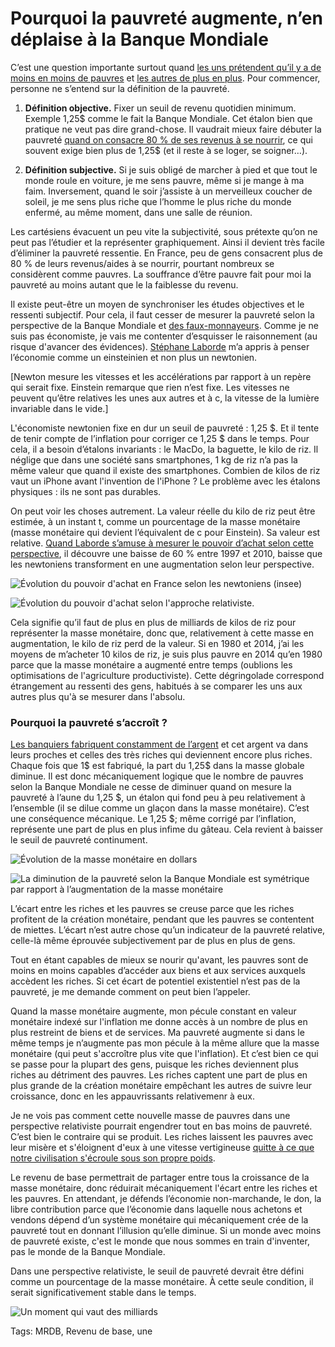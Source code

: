 # Pourquoi la pauvreté augmente, n’en déplaise à la Banque Mondiale

C’est une question importante surtout quand [les uns prétendent qu’il y a de moins en moins de pauvres](http://www.banquemondiale.org/fr/news/press-release/2013/04/17/remarkable-declines-in-global-poverty-but-major-challenges-remain) et [les autres de plus en plus](http://www.michelcollon.info/La-pauvrete-a-t-elle-diminue-dans.html). Pour commencer, personne ne s’entend sur la définition de la pauvreté.<span id="more-34826"></span>

1. **Définition objective.** Fixer un seuil de revenu quotidien minimum. Exemple 1,25$ comme le fait la Banque Mondiale. Cet étalon bien que pratique ne veut pas dire grand-chose. Il vaudrait mieux faire débuter la pauvreté [quand on consacre 80 % de ses revenus à se nourrir](http://blog.tcrouzet.com/2008/12/11/la-pyramide-ne-decolle-pas/), ce qui souvent exige bien plus de 1,25$ (et il reste à se loger, se soigner…).

2. **Définition subjective.** Si je suis obligé de marcher à pied et que tout le monde roule en voiture, je me sens pauvre, même si je mange à ma faim. Inversement, quand le soir j’assiste à un merveilleux coucher de soleil, je me sens plus riche que l’homme le plus riche du monde enfermé, au même moment, dans une salle de réunion.

Les cartésiens évacuent un peu vite la subjectivité, sous prétexte qu’on ne peut pas l’étudier et la représenter graphiquement. Ainsi il devient très facile d’éliminer la pauvreté ressentie. En France, peu de gens consacrent plus de 80 % de leurs revenus/aides à se nourrir, pourtant nombreux se considèrent comme pauvres. La souffrance d’être pauvre fait pour moi la pauvreté au moins autant que le la faiblesse du revenu.

Il existe peut-être un moyen de synchroniser les études objectives et le ressenti subjectif. Pour cela, il faut cesser de mesurer la pauvreté selon la perspective de la Banque Mondiale et [des faux-monnayeurs](http://www.agoravox.fr/actualites/economie/article/scoop-la-banque-d-angleterre-149472). Comme je ne suis pas économiste, je vais me contenter d’esquisser le raisonnement (au risque d'avancer des évidences). [Stéphane Laborde](http://www.creationmonetaire.info/) m’a appris à penser l’économie comme un einsteinien et non plus un newtonien.

\[Newton mesure les vitesses et les accélérations par rapport à un repère qui serait fixe. Einstein remarque que rien n’est fixe. Les vitesses ne peuvent qu’être relatives les unes aux autres et à c, la vitesse de la lumière invariable dans le vide.\]

L'économiste newtonien fixe en dur un seuil de pauvreté : 1,25 $. Et il tente de tenir compte de l’inflation pour corriger ce 1,25 $ dans le temps. Pour cela, il a besoin d’étalons invariants : le MacDo, la baguette, le kilo de riz. Il néglige que dans une société sans smartphones, 1 kg de riz n’a pas la même valeur que quand il existe des smartphones. Combien de kilos de riz vaut un iPhone avant l'invention de l'iPhone ? Le problème avec les étalons physiques : ils ne sont pas durables.

On peut voir les choses autrement. La valeur réelle du kilo de riz peut être estimée, à un instant t, comme un pourcentage de la masse monétaire (masse monétaire qui devient l’équivalent de c pour Einstein). Sa valeur est relative. [Quand Laborde s’amuse à mesurer le pouvoir d’achat selon cette perspective](http://www.creationmonetaire.info/2010/04/pouvoir-dachat-de-leuro-de-1997-a-2010.html), il découvre une baisse de 60 % entre 1997 et 2010, baisse que les newtoniens transforment en une augmentation selon leur perspective.

![Évolution du pouvoir d'achat en France selon les newtoniens (insee)](http://blog.tcrouzet.comhttps://tcrouzet.com/images_tc/2014/03/insee-600x339.gif)

![Évolution du pouvoir d'achat selon l'approche relativiste.](http://blog.tcrouzet.comhttps://tcrouzet.com/images_tc/2014/03/AchatRelativ-600x383.jpg)

Cela signifie qu’il faut de plus en plus de milliards de kilos de riz pour représenter la masse monétaire, donc que, relativement à cette masse en augmentation, le kilo de riz perd de la valeur. Si en 1980 et 2014, j’ai les moyens de m’acheter 10 kilos de riz, je suis plus pauvre en 2014 qu’en 1980 parce que la masse monétaire a augmenté entre temps (oublions les optimisations de l'agriculture productiviste). Cette dégringolade correspond étrangement au ressenti des gens, habitués à se comparer les uns aux autres plus qu'à se mesurer dans l'absolu.

### Pourquoi la pauvreté s’accroît ?

[Les banquiers fabriquent constamment de l’argent](http://www.agoravox.fr/actualites/economie/article/scoop-la-banque-d-angleterre-149472) et cet argent va dans leurs proches et celles des très riches qui deviennent encore plus riches. Chaque fois que 1$ est fabriqué, la part du 1,25$ dans la masse globale diminue. Il est donc mécaniquement logique que le nombre de pauvres selon la Banque Mondiale ne cesse de diminuer quand on mesure la pauvreté à l’aune du 1,25 $, un étalon qui fond peu à peu relativement à l’ensemble (il se dilue comme un glaçon dans la masse monétaire). C’est une conséquence mécanique. Le 1,25 $; même corrigé par l’inflation, représente une part de plus en plus infime du gâteau. Cela revient à baisser le seuil de pauvreté continument.

![Évolution de la masse monétaire en dollars](http://blog.tcrouzet.comhttps://tcrouzet.com/images_tc/2014/03/inflationUSM1-600x371.jpg)

![La diminution de la pauvreté selon la Banque Mondiale est symétrique par rapport à l’augmentation de la masse monétaire](http://blog.tcrouzet.comhttps://tcrouzet.com/images_tc/2014/03/pauvres.png)

L’écart entre les riches et les pauvres se creuse parce que les riches profitent de la création monétaire, pendant que les pauvres se contentent de miettes. L’écart n’est autre chose qu’un indicateur de la pauvreté relative, celle-là même éprouvée subjectivement par de plus en plus de gens.

Tout en étant capables de mieux se nourir qu'avant, les pauvres sont de moins en moins capables d’accéder aux biens et aux services auxquels accèdent les riches. Si cet écart de potentiel existentiel n’est pas de la pauvreté, je me demande comment on peut bien l’appeler.

Quand la masse monétaire augmente, mon pécule constant en valeur monétaire indexé sur l'inflation me donne accès à un nombre de plus en plus restreint de biens et de services. Ma pauvreté augmente si dans le même temps je n’augmente pas mon pécule à la même allure que la masse monétaire (qui peut s'accroître plus vite que l'inflation). Et c’est bien ce qui se passe pour la plupart des gens, puisque les riches deviennent plus riches au détriment des pauvres. Les riches captent une part de plus en plus grande de la création monétaire empêchant les autres de suivre leur croissance, donc en les appauvrissants relativemenr à eux.

Je ne vois pas comment cette nouvelle masse de pauvres dans une perspective relativiste pourrait engendrer tout en bas moins de pauvreté. C’est bien le contraire qui se produit. Les riches laissent les pauvres avec leur misère et s'éloignent d'eux à une vitesse vertigineuse [quitte à ce que notre civilisation s'écroule sous son propre poids](http://blog.tcrouzet.com/2014/03/20/aphorisme-2/).

Le revenu de base permettrait de partager entre tous la croissance de la masse monétaire, donc réduirait mécaniquement l'écart entre les riches et les pauvres. En attendant, je défends l’économie non-marchande, le don, la libre contribution parce que l’économie dans laquelle nous achetons et vendons dépend d’un système monétaire qui mécaniquement crée de la pauvreté tout en donnant l’illusion qu’elle diminue. Si un monde avec moins de pauvreté existe, c'est le monde que nous sommes en train d'inventer, pas le monde de la Banque Mondiale.

Dans une perspective relativiste, le seuil de pauvreté devrait être défini comme un pourcentage de la masse monétaire. À cette seule condition, il serait significativement stable dans le temps.

![Un moment qui vaut des milliards](http://blog.tcrouzet.comhttps://tcrouzet.com/images_tc/2014/03/soleil1.jpg)



Tags: MRDB, Revenu de base, une